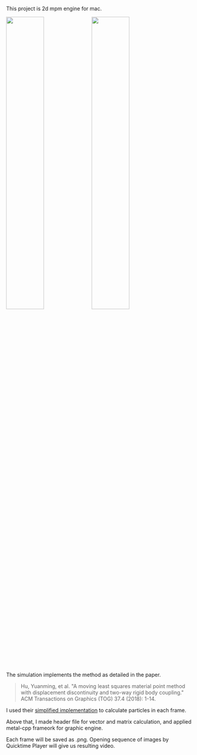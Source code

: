 This project is 2d mpm engine for mac.

<div>
<img src="https://github.com/buaaaaang/MPM_2D/assets/69184903/5089a794-5043-4765-b911-71e9261d676a" width="45%">
<img src="https://github.com/buaaaaang/MPM_2D/assets/69184903/165483c0-9aa8-4587-982e-464b7f2cd470" width="45%">
</div>

The simulation implements the method as detailed in the paper.

> Hu, Yuanming, et al. "A moving least squares material point method with displacement discontinuity and two-way rigid body coupling." ACM Transactions on Graphics (TOG) 37.4 (2018): 1-14.

I used their [simplified implementation](https://github.com/yuanming-hu/taichi_mpm/blob/master/mls-mpm88-explained.cpp) to calculate particles in each frame.

Above that, I made header file for vector and matrix calculation, and applied metal-cpp frameork for graphic engine.

Each frame will be saved as .png. Opening sequence of images by Quicktime Player will give us resulting video.
